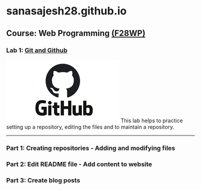 # sanasajesh28.github.io
## Course: Web Programming [(F28WP)](http://www.macs.hw.ac.uk/students/cs/courses/f28wp-web-programming/)
### Lab 1: [Git and Github](https://sanasajesh28.github.io/) 
![GitHub](images/git_img.png)
This lab helps to practice setting up a repository, editing the files and to maintain a repository.
***
### Part 1: Creating repositories - Adding and modifying files
### Part 2: Edit README file - Add content to website
### Part 3: Create blog posts
